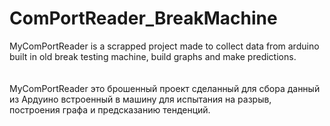 # ComPortReader_BreakMachine
MyComPortReader is a scrapped project made to collect data from arduino built in old break testing machine, build graphs and make predictions. 
<br><br><br>
MyComPortReader это брошенный проект сделанный для сбора данный из Ардуино встроенный в машину для испытания на разрыв, построения графа и предсказанию тенденций.
